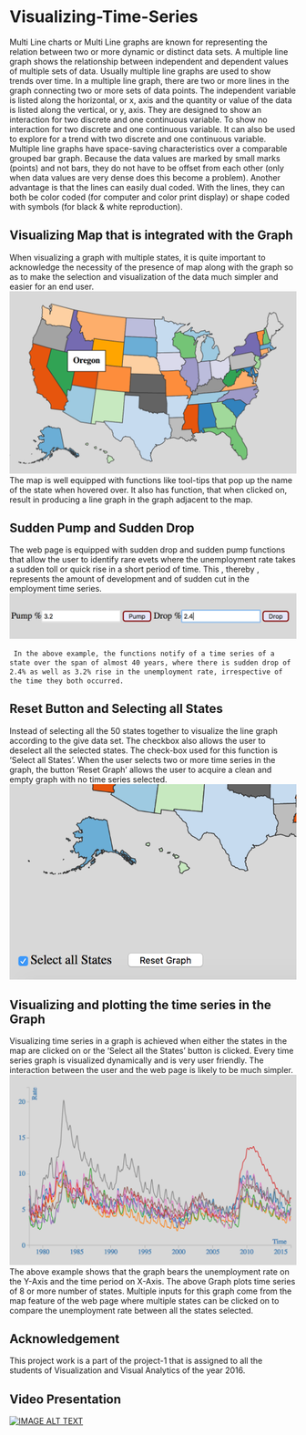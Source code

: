 # Visualizing-Time-Series

Multi Line charts or Multi Line graphs are known for representing the relation between two or more dynamic or distinct data sets. A multiple line graph shows the relationship between independent and dependent values of multiple sets of data. Usually multiple line graphs are used to show trends over time. In a multiple line graph, there are two or more lines in the graph connecting two or more sets of data points. The independent variable is listed along the horizontal, or x, axis and the quantity or value of the data is listed along the vertical, or y, axis. They are designed to show an interaction for two discrete and one continuous variable. To show no interaction for two discrete and one continuous variable. It can also be used to explore for a trend with two discrete and one continuous variable. Multiple line graphs have space-saving characteristics over a comparable grouped bar graph. Because the data values are marked by small marks (points) and not bars, they do not have to be offset from each other (only when data values are very dense does this become a problem). Another advantage is that the lines can easily dual coded. With the lines, they can both be color coded (for computer and color print display) or shape coded with symbols (for black & white reproduction). 

## Visualizing Map that is integrated with the Graph

When visualizing a graph with multiple states, it is quite important to acknowledge the necessity of the presence of map along with the graph so as to make the selection and visualization of the data much simpler and easier for an end user.
![ScreenShot](https://github.com/praneethyerramothu/Visualizing-Time-Series/blob/master/IMG%20SRC/Screen%20Shot%202016-10-09%20at%2019.58.16.png)
The map is well equipped with functions like tool-tips that pop up the name of the state when hovered over. It also has function, that when clicked on, result in producing  a line graph in the graph adjacent to the map.

## Sudden Pump and Sudden Drop 

   The web page is equipped with sudden drop and sudden pump functions that allow the user to identify rare evets where the unemployment rate takes a sudden toll or quick rise in a short period of time. This , thereby , represents the amount of development and of sudden cut in the employment time series.
   ![ScreenShot](https://github.com/praneethyerramothu/Visualizing-Time-Series/blob/master/IMG%20SRC/Screen%20Shot%202016-10-09%20at%2020.06.25.png)
   
     In the above example, the functions notify of a time series of a state over the span of almost 40 years, where there is sudden drop of 2.4% as well as 3.2% rise in the unemployment rate, irrespective of the time they both occurred.

## Reset Button and Selecting all States
  
 Instead of selecting all the 50 states together to visualize the line graph according to the give data set. The checkbox also allows the user to deselect all the selected states. The check-box used for this function is ‘Select all States’. When the user selects two or more time series in the graph, the button ‘Reset Graph’ allows the user to acquire a clean and empty graph with no time series selected.
![ScreenShot](https://github.com/praneethyerramothu/Visualizing-Time-Series/blob/master/IMG%20SRC/Screen%20Shot%202016-10-09%20at%2020.13.46.png)
 
 
## Visualizing and plotting the time series in the Graph

Visualizing time series in a graph is achieved when either the states in the map are clicked on or the ‘Select all the States’ button is clicked. Every time series graph is visualized dynamically and is very user friendly. The interaction between the user and the web page is likely to be much simpler.
![ScreenShot](https://github.com/praneethyerramothu/Visualizing-Time-Series/blob/master/IMG%20SRC/Screen%20Shot%202016-10-09%20at%2020.13.04.png)
The above example shows that the graph bears the unemployment rate on the Y-Axis and the time period on X-Axis. The above Graph plots time series of 8 or more number of states. Multiple inputs for this graph come from the map feature of the web page where multiple states can be clicked on to compare the unemployment rate between all the states selected.

## Acknowledgement

   This project work is a part of the project-1 that is assigned to all the students of Visualization and Visual Analytics of the year 2016.
   
 ## Video Presentation
 [![IMAGE ALT TEXT](http://img.youtube.com/vi/YOUTUBE_VIDEO_ID_HERE/0.jpg)](https://www.youtube.com/watch?v=Yt9vFpCR01s "Video Title")
